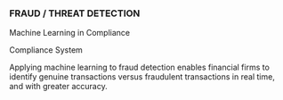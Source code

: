 ### FRAUD / THREAT DETECTION 

Machine Learning in Compliance 

Compliance System 

Applying machine learning to fraud detection enables 
financial firms to identify genuine transactions versus fraudulent 
transactions in real time, and with greater accuracy.

